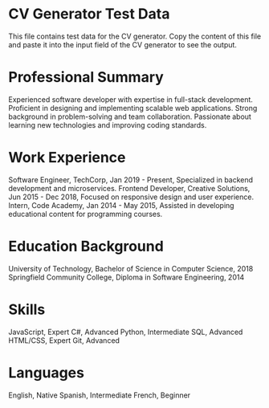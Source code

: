 # CV Generator Test Data

This file contains test data for the CV generator. Copy the content of this file and paste it into the input field of the CV generator to see the output.

# Professional Summary

Experienced software developer with expertise in full-stack development.
Proficient in designing and implementing scalable web applications.
Strong background in problem-solving and team collaboration.
Passionate about learning new technologies and improving coding standards.

# Work Experience

Software Engineer, TechCorp, Jan 2019 - Present, Specialized in backend development and microservices.
Frontend Developer, Creative Solutions, Jun 2015 - Dec 2018, Focused on responsive design and user experience.
Intern, Code Academy, Jan 2014 - May 2015, Assisted in developing educational content for programming courses.

# Education Background

University of Technology, Bachelor of Science in Computer Science, 2018
Springfield Community College, Diploma in Software Engineering, 2014

# Skills

JavaScript, Expert
C#, Advanced
Python, Intermediate
SQL, Advanced
HTML/CSS, Expert
Git, Advanced

# Languages

English, Native
Spanish, Intermediate
French, Beginner
